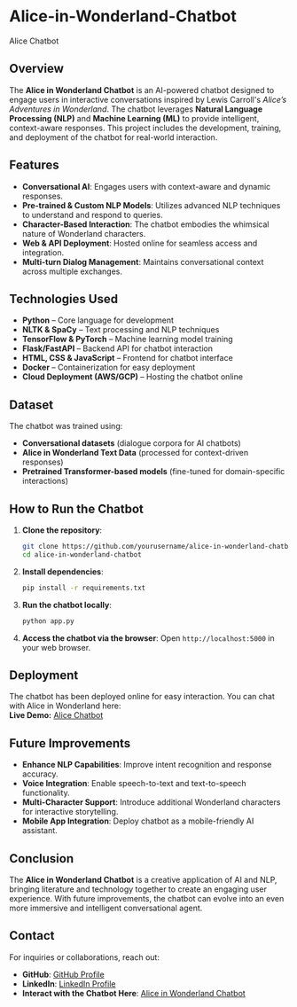 # Alice-in-Wonderland-Chatbot
Alice Chatbot

## Overview
The **Alice in Wonderland Chatbot** is an AI-powered chatbot designed to engage users in interactive conversations inspired by Lewis Carroll's *Alice’s Adventures in Wonderland*. The chatbot leverages **Natural Language Processing (NLP)** and **Machine Learning (ML)** to provide intelligent, context-aware responses. This project includes the development, training, and deployment of the chatbot for real-world interaction.

## Features
- **Conversational AI**: Engages users with context-aware and dynamic responses.
- **Pre-trained & Custom NLP Models**: Utilizes advanced NLP techniques to understand and respond to queries.
- **Character-Based Interaction**: The chatbot embodies the whimsical nature of Wonderland characters.
- **Web & API Deployment**: Hosted online for seamless access and integration.
- **Multi-turn Dialog Management**: Maintains conversational context across multiple exchanges.

## Technologies Used
- **Python** – Core language for development
- **NLTK & SpaCy** – Text processing and NLP techniques
- **TensorFlow & PyTorch** – Machine learning model training
- **Flask/FastAPI** – Backend API for chatbot interaction
- **HTML, CSS & JavaScript** – Frontend for chatbot interface
- **Docker** – Containerization for easy deployment
- **Cloud Deployment (AWS/GCP)** – Hosting the chatbot online

## Dataset
The chatbot was trained using:
- **Conversational datasets** (dialogue corpora for AI chatbots)
- **Alice in Wonderland Text Data** (processed for context-driven responses)
- **Pretrained Transformer-based models** (fine-tuned for domain-specific interactions)

## How to Run the Chatbot
1. **Clone the repository**:
   ```sh
   git clone https://github.com/yourusername/alice-in-wonderland-chatbot.git
   cd alice-in-wonderland-chatbot
   ```
2. **Install dependencies**:
   ```sh
   pip install -r requirements.txt
   ```
3. **Run the chatbot locally**:
   ```sh
   python app.py
   ```
4. **Access the chatbot via the browser**:
   Open `http://localhost:5000` in your web browser.

## Deployment
The chatbot has been deployed online for easy interaction. You can chat with Alice in Wonderland here:  
**Live Demo:** [Alice Chatbot](http://localhost:8501/)

## Future Improvements
- **Enhance NLP Capabilities**: Improve intent recognition and response accuracy.
- **Voice Integration**: Enable speech-to-text and text-to-speech functionality.
- **Multi-Character Support**: Introduce additional Wonderland characters for interactive storytelling.
- **Mobile App Integration**: Deploy chatbot as a mobile-friendly AI assistant.

## Conclusion
The **Alice in Wonderland Chatbot** is a creative application of AI and NLP, bringing literature and technology together to create an engaging user experience. With future improvements, the chatbot can evolve into an even more immersive and intelligent conversational agent.

## Contact
For inquiries or collaborations, reach out:
- **GitHub**: [GitHub Profile](https://github.com/ChristabelJohnny)
- **LinkedIn**: [LinkedIn Profile](https://www.linkedin.com/in/christabeljohnny)
- **Interact with the Chatbot Here**: [Alice in Wonderland Chatbot](http://localhost:8501/.com)


